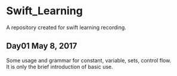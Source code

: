 # Swift_Learning
A repository created for swift learning recording.

## Day01 May 8, 2017
Some usage and grammar for constant, variable, sets, control flow.     
It is only the brief introduction of basic use.
